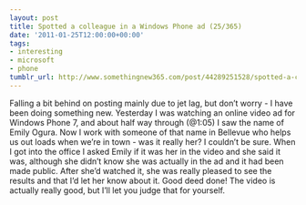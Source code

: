 ```yaml
---
layout: post
title: Spotted a colleague in a Windows Phone ad (25/365)
date: '2011-01-25T12:00:00+00:00'
tags:
- interesting
- microsoft
- phone
tumblr_url: http://www.somethingnew365.com/post/44289251528/spotted-a-colleague-in-a-windows-phone-ad-253
---
```

Falling a bit behind on posting mainly due to jet lag, but don’t worry - I have been doing something new.
Yesterday I was watching an online video ad for Windows Phone 7, and about half way through (@1:05) I saw the name of Emily Ogura. Now I work with someone of that name in Bellevue who helps us out loads when we’re in town - was it really her? I couldn’t be sure.
When I got into the office I asked Emily if it was her in the video and she said it was, although she didn’t know she was actually in the ad and it had been made public. After she’d watched it, she was really pleased to see the results and that I’d let her know about it. Good deed done!
 The video is actually really good, but I’ll let you judge that for yourself.

